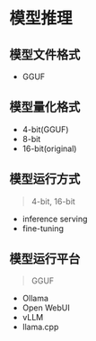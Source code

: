 # 模型推理

## 模型文件格式

* GGUF

## 模型量化格式

* 4-bit(GGUF)
* 8-bit
* 16-bit(original)

## 模型运行方式

> 4-bit, 16-bit

* inference serving
* fine-tuning

## 模型运行平台

> GGUF

* Ollama
* Open WebUI
* vLLM
* llama.cpp
